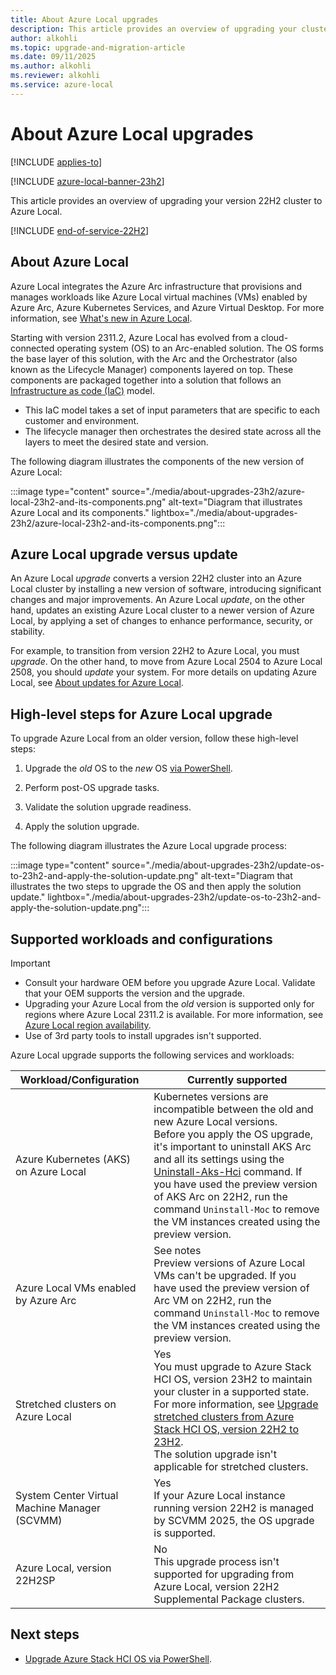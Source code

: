 ```yaml
---
title: About Azure Local upgrades
description: This article provides an overview of upgrading your cluster to Azure Local.
author: alkohli
ms.topic: upgrade-and-migration-article
ms.date: 09/11/2025
ms.author: alkohli
ms.reviewer: alkohli
ms.service: azure-local
---
```


# About Azure Local upgrades

[!INCLUDE [applies-to](../includes/hci-applies-to-23h2-22h2.md)]

[!INCLUDE [azure-local-banner-23h2](../includes/azure-local-banner-23h2.md)]

This article provides an overview of upgrading your version 22H2 cluster to Azure Local.

[!INCLUDE [end-of-service-22H2](../includes/end-of-service-22h2.md)]

## About Azure Local

Azure Local integrates the Azure Arc infrastructure that provisions and manages workloads like Azure Local virtual machines (VMs) enabled by Azure Arc, Azure Kubernetes Services, and Azure Virtual Desktop. For more information, see [What's new in Azure Local](../whats-new.md).

Starting with version 2311.2, Azure Local has evolved from a cloud-connected operating system (OS) to an Arc-enabled solution. The OS forms the base layer of this solution, with the Arc and the Orchestrator (also known as the Lifecycle Manager) components layered on top. These components are packaged together into a solution that follows an [Infrastructure as code (IaC)](/devops/deliver/what-is-infrastructure-as-code) model.

- This IaC model takes a set of input parameters that are specific to each customer and environment.
- The lifecycle manager then orchestrates the desired state across all the layers to meet the desired state and version.

The following diagram illustrates the components of the new version of Azure Local:

:::image type="content" source="./media/about-upgrades-23h2/azure-local-23h2-and-its-components.png" alt-text="Diagram that illustrates Azure Local and its components." lightbox="./media/about-upgrades-23h2/azure-local-23h2-and-its-components.png":::

## Azure Local upgrade versus update

An Azure Local *upgrade* converts a version 22H2 cluster into an Azure Local cluster by installing a new version of software, introducing significant changes and major improvements. An Azure Local *update*, on the other hand, updates an existing Azure Local cluster to a newer version of Azure Local, by applying a set of changes to enhance performance, security, or stability.

For example, to transition from version 22H2 to Azure Local, you must *upgrade*. On the other hand, to move from Azure Local 2504 to Azure Local 2508, you should *update* your system. For more details on updating Azure Local, see [About updates for Azure Local](../update/about-updates-23h2.md).

## High-level steps for Azure Local upgrade

To upgrade Azure Local from an older version, follow these high-level steps:

1. Upgrade the *old* OS to the *new* OS [via PowerShell](./upgrade-22h2-to-23h2-powershell.md).

1. Perform post-OS upgrade tasks.

1. Validate the solution upgrade readiness.

1. Apply the solution upgrade.

The following diagram illustrates the Azure Local upgrade process:

:::image type="content" source="./media/about-upgrades-23h2/update-os-to-23h2-and-apply-the-solution-update.png" alt-text="Diagram that illustrates the two steps to upgrade the OS and then apply the solution update." lightbox="./media/about-upgrades-23h2/update-os-to-23h2-and-apply-the-solution-update.png":::

## Supported workloads and configurations

> [!IMPORTANT]
> - Consult your hardware OEM before you upgrade Azure Local. Validate that your OEM supports the version and the upgrade.
> - Upgrading your Azure Local from the *old* version is supported only for regions where Azure Local 2311.2 is available. For more information, see [Azure Local region availability](../concepts/system-requirements-23h2.md#azure-requirements).
> - Use of 3rd party tools to install upgrades isn't supported.

Azure Local upgrade supports the following services and workloads:

| Workload/Configuration | Currently supported |
|--|--|
| Azure Kubernetes (AKS) on Azure Local | Kubernetes versions are incompatible between the old and new Azure Local versions. <br> Before you apply the OS upgrade, it's important to uninstall AKS Arc and all its settings using the [Uninstall-Aks-Hci](/azure/aks/hybrid/reference/ps/uninstall-akshci) command.  If you have used the preview version of AKS Arc on 22H2, run the command `Uninstall-Moc` to remove the VM instances created using the preview version.|
| Azure Local VMs enabled by Azure Arc | See notes <br> Preview versions of Azure Local VMs can't be upgraded. If you have used the preview version of Arc VM  on 22H2, run the command `Uninstall-Moc` to remove the VM instances created using the preview version.  |
| Stretched clusters on Azure Local | Yes <br> You must upgrade to Azure Stack HCI OS, version 23H2 to maintain your cluster in a supported state. For more information, see [Upgrade stretched clusters from Azure Stack HCI OS, version 22H2 to 23H2](../upgrade/upgrade-stretched-cluster-to-23h2.md). <br> The solution upgrade isn't applicable for stretched clusters. |
| System Center Virtual Machine Manager (SCVMM) | Yes <br> If your Azure Local instance running version 22H2 is managed by SCVMM 2025, the OS upgrade is supported. |
| Azure Local, version 22H2SP | No <br> This upgrade process isn't supported for upgrading from Azure Local, version 22H2 Supplemental Package clusters. |

## Next steps

- [Upgrade Azure Stack HCI OS via PowerShell](./upgrade-22h2-to-23h2-powershell.md).
